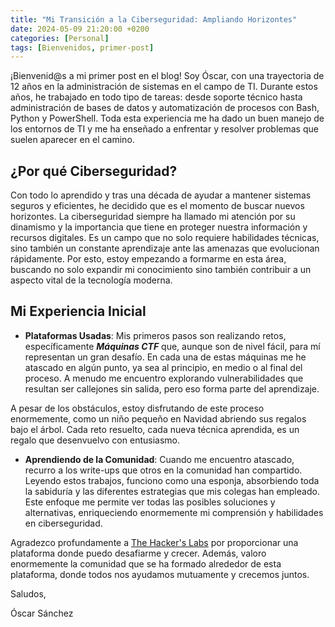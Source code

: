 ```yaml
---
title: "Mi Transición a la Ciberseguridad: Ampliando Horizontes"
date: 2024-05-09 21:20:00 +0200
categories: [Personal]
tags: [Bienvenidos, primer-post]
---
```


¡Bienvenid@s a mi primer post en el blog! Soy Óscar, con una trayectoria de 12 años en la administración de sistemas en el campo de TI. Durante estos años, he trabajado en todo tipo de tareas: desde soporte técnico hasta administración de bases de datos y automatización de procesos con Bash, Python y PowerShell. Toda esta experiencia me ha dado un buen manejo de los entornos de TI y me ha enseñado a enfrentar y resolver problemas  que suelen aparecer en el camino.


## ¿Por qué Ciberseguridad?

 Con todo lo aprendido y tras una década de ayudar a mantener sistemas seguros y eficientes, he decidido que es el momento de buscar nuevos horizontes. La ciberseguridad siempre ha llamado mi atención por su dinamismo y la importancia que tiene en proteger nuestra información y recursos digitales. Es un campo que no solo requiere habilidades técnicas, sino también un constante aprendizaje ante las amenazas que evolucionan rápidamente. Por esto, estoy empezando a formarme en esta área, buscando no solo expandir mi conocimiento sino también contribuir a un aspecto vital de la tecnología moderna.


## Mi Experiencia Inicial

- **Plataformas Usadas**: Mis primeros pasos son realizando retos, específicamente **_Máquinas CTF_** que, aunque son de nivel fácil, para mí representan un gran desafío. En cada una de estas máquinas me he atascado en algún punto, ya sea al principio, en medio o al final del proceso. A menudo me encuentro explorando vulnerabilidades que resultan ser callejones sin salida, pero eso forma parte del aprendizaje.

A pesar de los obstáculos, estoy disfrutando de este proceso enormemente, como un niño pequeño en Navidad abriendo sus regalos bajo el árbol. Cada reto resuelto, cada nueva técnica aprendida, es un regalo que desenvuelvo con entusiasmo.

- **Aprendiendo de la Comunidad**: Cuando me encuentro atascado, recurro a los write-ups que otros en la comunidad han compartido. Leyendo estos trabajos, funciono como una esponja, absorbiendo toda la sabiduría y las diferentes estrategias que mis colegas han empleado. Este enfoque me permite ver todas las posibles soluciones y alternativas, enriqueciendo enormemente mi comprensión y habilidades en ciberseguridad.

Agradezco profundamente a  <a href="https://thehackerslabs.com" target="_blank">The Hacker's Labs</a>  por proporcionar una plataforma donde puedo desafiarme y crecer. Además, valoro enormemente la comunidad que se ha formado alrededor de esta plataforma, donde todos nos ayudamos mutuamente y crecemos juntos.


Saludos,


Óscar Sánchez